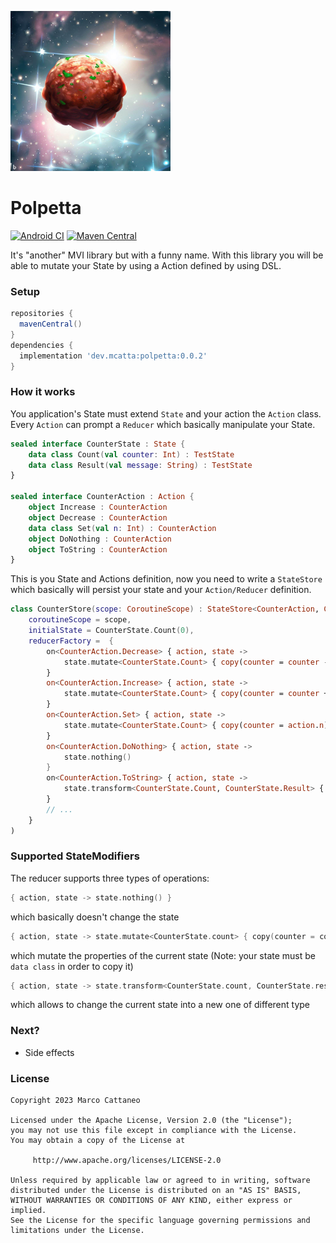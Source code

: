 ![polpetta](extra/polpetta-logo.png) 
# Polpetta
[![Android CI](https://github.com/mcatta/polpetta/actions/workflows/test.yml/badge.svg)](https://github.com/mcatta/polpetta/actions/workflows/test.yml)
[![Maven Central](https://img.shields.io/maven-central/v/dev.mcatta/polpetta?label=MavenCentral&logo=apache-maven)](https://search.maven.org/artifact/dev.mcatta/polpetta)

It's "another" MVI library but with a funny name.
With this library you will be able to mutate your State by using a Action defined by using DSL.

### Setup
```groovy
repositories {
  mavenCentral()
}
dependencies {
  implementation 'dev.mcatta:polpetta:0.0.2'
}
```

### How it works
You application's State must extend `State` and your action the `Action` class. Every `Action` can prompt a `Reducer` which basically manipulate your State.

```kotlin
sealed interface CounterState : State {
    data class Count(val counter: Int) : TestState
    data class Result(val message: String) : TestState
}

sealed interface CounterAction : Action {
    object Increase : CounterAction
    object Decrease : CounterAction
    data class Set(val n: Int) : CounterAction
    object DoNothing : CounterAction
    object ToString : CounterAction
}
```

This is you State and Actions definition, now you need to write a `StateStore` which basically will persist your state and your `Action/Reducer` definition.

```kotlin
class CounterStore(scope: CoroutineScope) : StateStore<CounterAction, CounterState>(
    coroutineScope = scope,
    initialState = CounterState.Count(0),
    reducerFactory =  {
        on<CounterAction.Decrease> { action, state ->
            state.mutate<CounterState.Count> { copy(counter = counter - 1) }
        }
        on<CounterAction.Increase> { action, state ->
            state.mutate<CounterState.Count> { copy(counter = counter + 1) }
        }
        on<CounterAction.Set> { action, state ->
            state.mutate<CounterState.Count> { copy(counter = action.n) }
        }
        on<CounterAction.DoNothing> { action, state ->
            state.nothing()
        }
        on<CounterAction.ToString> { action, state ->
            state.transform<CounterState.Count, CounterState.Result> { CounterState.Result(counter.toString()) }
        }
        // ...
    }
)
```

### Supported StateModifiers

The reducer supports three types of operations:
```kotlin
{ action, state -> state.nothing() }
```
which basically doesn't change the state

```kotlin
{ action, state -> state.mutate<CounterState.count> { copy(counter = counter + 1) } }
```
which mutate the properties of the current state (Note: your state must be `data class` in order to copy it)

```kotlin
{ action, state -> state.transform<CounterState.count, CounterState.result> { CounterState.Result(counter.toString()) } }
```
which allows to change the current state into a new one of different type

### Next?
- Side effects

### License
```
Copyright 2023 Marco Cattaneo  
 
Licensed under the Apache License, Version 2.0 (the "License");  
you may not use this file except in compliance with the License.  
You may obtain a copy of the License at  
 
     http://www.apache.org/licenses/LICENSE-2.0  
 
Unless required by applicable law or agreed to in writing, software  
distributed under the License is distributed on an "AS IS" BASIS,  
WITHOUT WARRANTIES OR CONDITIONS OF ANY KIND, either express or implied.  
See the License for the specific language governing permissions and  
limitations under the License.
```
